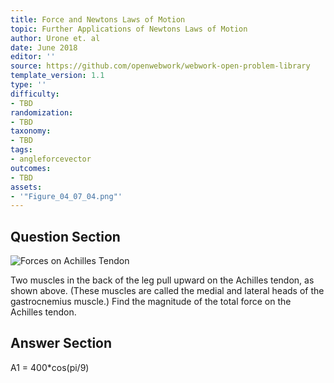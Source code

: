 ```yaml
---
title: Force and Newtons Laws of Motion
topic: Further Applications of Newtons Laws of Motion
author: Urone et. al
date: June 2018
editor: ''
source: https://github.com/openwebwork/webwork-open-problem-library
template_version: 1.1
type: ''
difficulty:
- TBD
randomization:
- TBD
taxonomy:
- TBD
tags:
- angleforcevector
outcomes:
- TBD
assets:
- '"Figure_04_07_04.png"'
---
```


## Question Section 

![Forces on Achilles Tendon]("Figure_04_07_04.png")

Two muscles in the back of the leg pull upward on the Achilles tendon, as shown above. (These muscles are called the medial and lateral heads of the gastrocnemius muscle.) Find the magnitude of the total force on the Achilles tendon.



## Answer Section

A1 = 400*cos(pi/9)